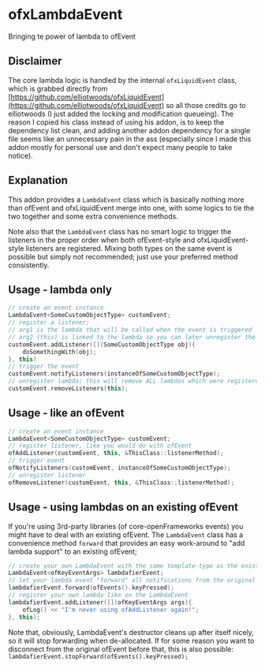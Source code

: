 # ofxLambdaEvent
Bringing te power of lambda to ofEvent

## Disclaimer
The core lambda logic is handled by the internal ```ofxLiquidEvent``` class, which is grabbed directly from [https://github.com/elliotwoods/ofxLiquidEvent](https://github.com/elliotwoods/ofxLiquidEvent) so all those credits go to elliotwoods (I just added the locking and modification queueing). The reason I copied his class instead of using his addon, is to keep the dependency list clean, and adding another addon dependency for a single file seems like an unnecessary pain in the ass (especially since I made this addon mostly for personal use and don't expect many people to take notice).

## Explanation
This addon provides a ```LambdaEvent``` class which is basically nothing more than ofEvent and ofxLiquidEvent merge into one, with some logics to tie the two together and some extra convenience methods.

Note also that the ```LambdaEvent``` class has no smart logic to trigger the listeners in the proper order when both ofEvent-style and ofxLiquidEvent-style listeners are registered. Mixing both types on the same event is possible but simply not recommended; just use your preferred method consistently.

## Usage - lambda only

```c++
// create an event instance
LambdaEvent<SomeCustomObjectType> customEvent;
// register a listener;
// arg1 is the lambda that will be called when the event is triggered
// arg2 (this) is linked to the lambda so you can later unregister the lambda
customEvent.addListener([](SomeCustomObjectType obj){
    doSomethingWith(obj);
}, this)
// trigger the event
customEvent.notifyListeners(instanceOfSomeCustomObjectType);
// unregister lambda; this will remove ALL lambdas which were registered with 'this' as second argument
customEvent.removeListeners(this);
```

## Usage - like an ofEvent
```c++
// create an event instance
LambdaEvent<SomeCustomObjectType> customEvent;
// register listener, like you would do with ofEvent
ofAddListener(customEvent, this, &ThisClass::listenerMethod);
// trigger event
ofNotifyListeners(customEvent, instanceOfSomeCustomObjectType);
// unregister listener
ofRemoveListener(customEvent, this, &ThisClass::listenerMethod);
```

## Usage - using lambdas on an existing ofEvent
If you're using 3rd-party libraries (of core-openFrameworks events) you might have to deal with an existing ofEvent. The ```LambdaEvent``` class has a convenience method `forward` that provides an easy work-around to "add lambda support" to an existing ofEvent;

```c++
// create your own LambdaEvent with the same template-type as the existing ofEvent
LambdaEvent<ofKeyEventArgs> lambdafierEvent;
// let your lambda event "forward" all notifications from the original event
lambdafierEvent.forward(ofEvents().keyPressed);
// register your own lambda like on the LambdaEvent
lambdafierEvent.addListener([](ofKeyEventArgs args){
    ofLog() << "I'm never using ofAddListener again!";
}, this);

```

Note that, obviously, LambdaEvent's destructor cleans up after itself nicely, so it will stop forwarding when de-allocated. If for some reason you want to disconnect from the original ofEvent before that, this is also possible: ``` lambdafierEvent.stopForward(ofEvents().keyPressed); ```
